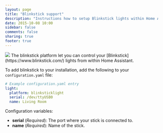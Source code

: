 ```yaml
---
layout: page
title: "Blinkstick support"
description: "Instructions how to setup Blinkstick lights within Home Assistant."
date: 2015-10-08 10:00
sidebar: false
comments: false
sharing: true
footer: true
---
```


<img src='/images/supported_brands/blinkstick.png' class='brand pull-right' />
The blinkstick platform let you can control your [Blinkstick](https://www.blinkstick.com/) lights from within Home Assistant.

To add blinkstick to your installation, add the following to your `configuration.yaml` file:

```yaml
# Example configuration.yaml entry
light:
  platform: blinksticklight
  serial: /dev/ttyUSB0
  name: Living Room
```

Configuration variables:

- **serial** (*Required*): The port where your stick is connected to.
- **name** (*Required*): Name of the stick.
